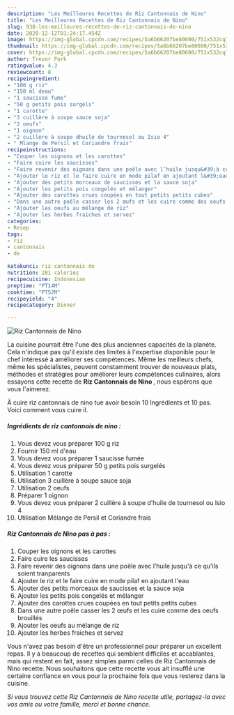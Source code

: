 ```yaml
---
description: "Les Meilleures Recettes de Riz Cantonnais de Nino"
title: "Les Meilleures Recettes de Riz Cantonnais de Nino"
slug: 938-les-meilleures-recettes-de-riz-cantonnais-de-nino
date: 2020-12-12T01:24:17.454Z
image: https://img-global.cpcdn.com/recipes/5a6b66207be80600/751x532cq70/riz-cantonnais-de-nino-photo-principale-de-la-recette.jpg
thumbnail: https://img-global.cpcdn.com/recipes/5a6b66207be80600/751x532cq70/riz-cantonnais-de-nino-photo-principale-de-la-recette.jpg
cover: https://img-global.cpcdn.com/recipes/5a6b66207be80600/751x532cq70/riz-cantonnais-de-nino-photo-principale-de-la-recette.jpg
author: Trevor Park
ratingvalue: 4.3
reviewcount: 8
recipeingredient:
- "100 g riz"
- "150 ml deau"
- "1 saucisse fume"
- "50 g petits pois surgels"
- "1 carotte"
- "3 cuillère à soupe sauce soja"
- "2 oeufs"
- "1 oignon"
- "2 cuillère à soupe dhuile de tournesol ou Isio 4"
- " Mlange de Persil et Coriandre frais"
recipeinstructions:
- "Couper les oignons et les carottes"
- "Faire cuire les saucisses"
- "Faire revenir des oignons dans une poêle avec l’huile jusqu&#39;à ce qu&#39;ils soient tranparents"
- "Ajouter le riz et le faire cuire en mode pilaf en ajoutant l&#39;eau"
- "Ajouter des petits morceaux de saucisses et la sauce soja"
- "Ajouter les petits pois congelés et mélanger"
- "Ajouter des carottes crues coupées en tout petits petits cubes"
- "Dans une autre poêle casser les 2 œufs et les cuire comme des oeufs brouillés"
- "Ajouter les oeufs au mélange de riz"
- "Ajouter les herbes fraiches et servez"
categories:
- Resep
tags:
- riz
- cantonnais
- de

katakunci: riz cantonnais de 
nutrition: 281 calories
recipecuisine: Indonesian
preptime: "PT14M"
cooktime: "PT52M"
recipeyield: "4"
recipecategory: Dinner

---
```



![Riz Cantonnais de Nino](https://img-global.cpcdn.com/recipes/5a6b66207be80600/751x532cq70/riz-cantonnais-de-nino-photo-principale-de-la-recette.jpg)

La cuisine pourrait être l'une des plus anciennes capacités de la planète. Cela n'indique pas qu'il existe des limites à l'expertise disponible pour le chef intéressé à améliorer ses compétences. Même les meilleurs chefs, même les spécialistes, peuvent constamment trouver de nouveaux plats, méthodes et stratégies pour améliorer leurs compétences culinaires, alors essayons cette recette de <strong> Riz Cantonnais de Nino </strong>, nous espérons que vous l'aimerez.

<!--inarticleads1-->

À cuire riz cantonnais de nino tue avoir besoin 10 Ingrédients et 10 pas. Voici comment vous cuire il.

##### Ingrédients de riz cantonnais de nino :

1. Vous devez vous préparer 100 g riz
1. Fournir 150 ml d&#39;eau
1. Vous devez vous préparer 1 saucisse fumée
1. Vous devez vous préparer 50 g petits pois surgelés
1. Utilisation 1 carotte
1. Utilisation 3 cuillère à soupe sauce soja
1. Utilisation 2 oeufs
1. Préparer 1 oignon
1. Vous devez vous préparer 2 cuillère à soupe d&#39;huile de tournesol ou Isio 4
1. Utilisation  Mélange de Persil et Coriandre frais




<!--inarticleads2-->

##### Riz Cantonnais de Nino pas à pas :

1. Couper les oignons et les carottes
1. Faire cuire les saucisses
1. Faire revenir des oignons dans une poêle avec l’huile jusqu&#39;à ce qu&#39;ils soient tranparents
1. Ajouter le riz et le faire cuire en mode pilaf en ajoutant l&#39;eau
1. Ajouter des petits morceaux de saucisses et la sauce soja
1. Ajouter les petits pois congelés et mélanger
1. Ajouter des carottes crues coupées en tout petits petits cubes
1. Dans une autre poêle casser les 2 œufs et les cuire comme des oeufs brouillés
1. Ajouter les oeufs au mélange de riz
1. Ajouter les herbes fraiches et servez




<!--inarticleads1-->

<p>
Vous n'avez pas besoin d'être un professionnel pour préparer un excellent repas. Il y a beaucoup de recettes qui semblent difficiles et accablantes, mais qui restent en fait, assez simples parmi celles de Riz Cantonnais de Nino recette. Nous souhaitons que cette recette vous ait insufflé une certaine confiance en vous pour la prochaine fois que vous resterez dans la cuisine.
</p>

<p>
<i>Si vous trouvez cette Riz Cantonnais de Nino recette utile, partagez-la avec vos amis ou votre famille, merci et bonne chance.</i>
</p>
